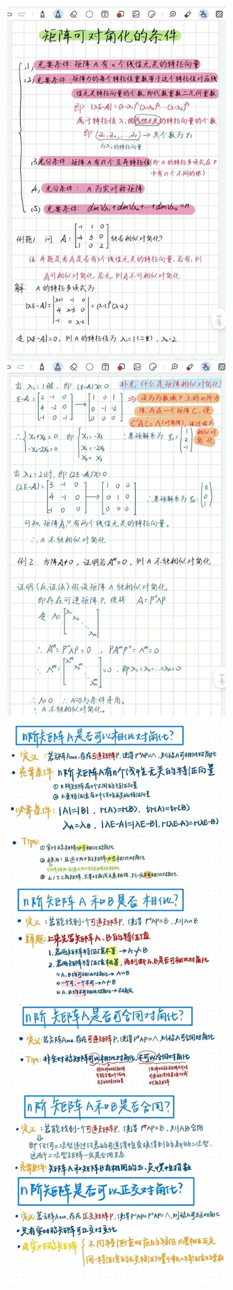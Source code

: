 ![](https://github.com/nnnnnnian123/final-exam-in-firstsemester/blob/main/temp/%E5%AF%B9%E8%A7%92%E5%8C%96/1.jpg)
![](https://github.com/nnnnnnian123/final-exam-in-firstsemester/blob/main/temp/%E5%AF%B9%E8%A7%92%E5%8C%96/2.jpg)
![](https://github.com/nnnnnnian123/final-exam-in-firstsemester/blob/main/temp/%E5%AF%B9%E8%A7%92%E5%8C%96/3.jpg)
![](https://github.com/nnnnnnian123/final-exam-in-firstsemester/blob/main/temp/%E5%AF%B9%E8%A7%92%E5%8C%96/4.jpg)
